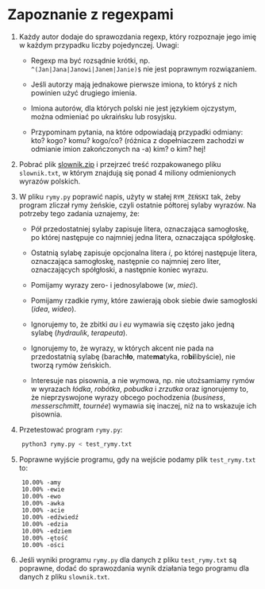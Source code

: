 # Zapoznanie z regexpami

1. Każdy autor dodaje do sprawozdania regexp,
który rozpoznaje jego imię w każdym przypadku
liczby pojedynczej. Uwagi:

    * Regexp ma być rozsądnie krótki, np.
    `^(Jan|Jana|Janowi|Janem|Janie)$` nie jest
    poprawnym rozwiązaniem.

    * Jeśli autorzy mają jednakowe pierwsze
    imiona, to któryś z nich powinien użyć
    drugiego imienia.

    * Imiona autorów, dla których polski nie
    jest językiem ojczystym, można odmieniać
    po ukraińsku lub rosyjsku.

    * Przypominam pytania, na które odpowiadają
    przypadki odmiany: kto? kogo? komu? kogo/co?
    (różnica z dopełniaczem zachodzi w odmianie
    imion zakończonych na -a) kim? o kim? hej!

2. Pobrać plik [slownik.zip](https://drive.google.com/file/d/1DPQ1Dx5-j6mt8x_vC-u22H-h-qzVDgfh/view?usp=sharing) i przejrzeć
treść rozpakowanego pliku `slownik.txt`, w którym
znajdują się ponad 4 miliony odmienionych wyrazów
polskich.

3. W pliku `rymy.py` poprawić napis, użyty
w stałej `RYM_ŻEŃSKI` tak, żeby program zliczał
rymy żeńskie, czyli ostatnie półtorej sylaby
wyrazów. Na potrzeby tego zadania uznajemy, że:

    * Pół przedostatniej sylaby zapisuje litera,
    oznaczająca samogłoskę, po której następuje
    co najmniej jedna litera, oznaczająca
    spółgłoskę.

    * Ostatnią sylabę zapisuje opcjonalna litera
    *i*, po której następuje litera, oznaczająca
    samogłoskę, następnie co najmniej zero liter,
    oznaczających spółgłoski, a następnie koniec
    wyrazu.

    * Pomijamy wyrazy zero- i jednosylabowe
    (*w*, *mieć*).

    * Pomijamy rzadkie rymy, które zawierają obok
    siebie dwie samogłoski (*idea*, *wideo*).

    * Ignorujemy to, że zbitki *au* i *eu* wymawia
    się często jako jedną sylabę (*hydraulik*,
    *terapeuta*).

    * Ignorujemy to, że wyrazy, w których akcent
    nie pada na przedostatnią sylabę (barach**ło**,
    mate**ma**tyka, ro**bi**libyście), nie tworzą
    rymów żeńskich.

    * Interesuje nas pisownia, a nie wymowa, np.
    nie utożsamiamy rymów w wyrazach *łódka*,
    *robótka*, *pobudka* i *zrzutka* oraz ignorujemy
    to, że nieprzyswojone wyrazy obcego pochodzenia
    (*business*, *messerschmitt*, *tournée*) wymawia
    się inaczej, niż na to wskazuje ich pisownia.

4. Przetestować program `rymy.py`:

```python
    python3 rymy.py < test_rymy.txt
```

5. Poprawne wyjście programu, gdy na wejście podamy
plik `test_rymy.txt` to:

```
    10.00% -amy
    10.00% -ewie
    10.00% -ewo
    10.00% -awka
    10.00% -acie
    10.00% -edźwiedź
    10.00% -edzia
    10.00% -edziem
    10.00% -ętość
    10.00% -ości
```

6. Jeśli wyniki programu `rymy.py` dla danych
z pliku `test_rymy.txt` są poprawne, dodać do
sprawozdania wynik działania tego programu
dla danych z pliku `slownik.txt`.
